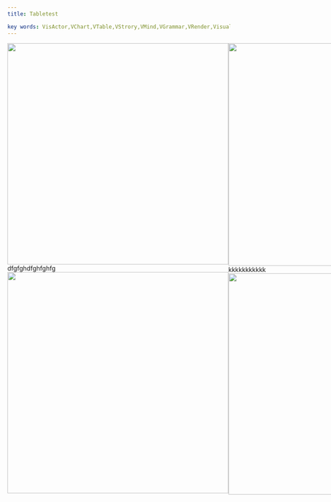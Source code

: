 ```yaml
---
title: Tabletest

key words: VisActor,VChart,VTable,VStrory,VMind,VGrammar,VRender,Visualization,Chart,Data,Table,Graph,Gis,LLM
---
```

<div style="display: flex;"><div style="flex: 47;"><img src='https://cdn.jsdelivr.net/gh/xuanhun/articles/visactor/img/LI43bCMevoli39xEN8IcuG1UnPg.gif' alt='' width='500' height='auto'>
dfgfghdfghfghfg
<img src='https://cdn.jsdelivr.net/gh/xuanhun/articles/visactor/img/HjzdbJmFFox2eAxprKPcuiYWnIh.gif' alt='' width='500' height='auto'>
</div><div style="flex: 52;"><img src='https://cdn.jsdelivr.net/gh/xuanhun/articles/visactor/img/STiNbrhY8o4M9ex6ly2cGzNrn5b.gif' alt='' width='503' height='auto'>
kkkkkkkkkkk
<img src='https://cdn.jsdelivr.net/gh/xuanhun/articles/visactor/img/OmIabK6GhoYuYxxiGdJcEofmnWb.gif' alt='' width='500' height='auto'>
</div></div>

